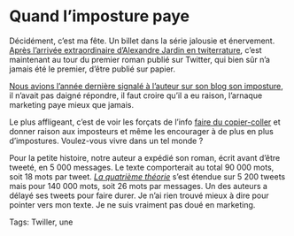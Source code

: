 # Quand l’imposture paye

Décidément, c’est ma fête. Un billet dans la série jalousie et énervement. [Après l’arrivée extraordinaire d’Alexandre Jardin en twiterrature](/2010/07/13/tu-retardes-de-deux-ans/), c’est maintenant au tour du premier roman publié sur Twitter, qui bien sûr n’a jamais été le premier, d’être publié sur papier.

[Nous avions l’année dernière signalé à l’auteur sur son blog son imposture](/2009/08/03/the-dumb-writers-on-twitter/), il n’avait pas daigné répondre, il faut croire qu’il a eu raison, l’arnaque marketing paye mieux que jamais.

Le plus affligeant, c’est de voir les forçats de l’info [faire du copier-coller](http://technaute.cyberpresse.ca/nouvelles/internet/201007/15/01-4298458-le-premier-roman-publie-sur-twitter-sort-sur-papier.php) et donner raison aux imposteurs et même les encourager à de plus en plus d’impostures. Voulez-vous vivre dans un tel monde ?

Pour la petite histoire, notre auteur a expédié son roman, écrit avant d’être tweeté, en 5 000 messages. Le texte comporterait au total 90 000 mots, soit 18 mots par tweet. [*La quatrième théorie*](/la-quatrieme-theorie/) s’est étendue sur 5 200 tweets mais pour 140 000 mots, soit 26 mots par messages. Un des auteurs a délayé ses tweets pour faire durer. Je n’ai rien trouvé mieux à dire pour pointer vers mon texte. Je ne suis vraiment pas doué en marketing.

Tags: Twiller, une